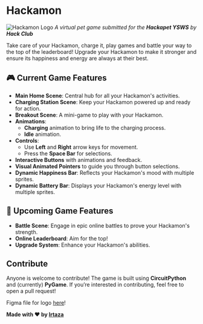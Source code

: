 # Hackamon

![Hackamon Logo](https://cloud-7adfvs3rn-hack-club-bot.vercel.app/0hackamon__1_.png)
_A virtual pet game submitted for the **Hackapet YSWS** by **Hack Club**_

Take care of your Hackamon, charge it, play games and battle your way to the top of the leaderboard! Upgrade your Hackamon to make it stronger and ensure its happiness and energy are always at their best.

## 🎮 **Current Game Features**

- **Main Home Scene**: Central hub for all your Hackamon's activities.
- **Charging Station Scene**: Keep your Hackamon powered up and ready for action.
- **Breakout Scene**: A mini-game to play with your Hackamon.
- **Animations**:
  - **Charging** animation to bring life to the charging process.
  - **Idle** animation.
- **Controls**:
  - Use **Left** and **Right** arrow keys for movement.
  - Press the **Space Bar** for selections.
- **Interactive Buttons** with animations and feedback.
- **Visual Animated Pointers** to guide you through button selections.
- **Dynamic Happiness Bar**: Reflects your Hackamon's mood with multiple sprites.
- **Dynamic Battery Bar**: Displays your Hackamon's energy level with multiple sprites.

## 🚀 **Upcoming Game Features**

- **Battle Scene**: Engage in epic online battles to prove your Hackamon's strength.
- **Online Leaderboard**: Aim for the top!
- **Upgrade System**: Enhance your Hackamon's abilities.

## Contribute

Anyone is welcome to contribute! The game is built using **CircuitPython** and (currently) **PyGame**. If you’re interested in contributing, feel free to open a pull request!

Figma file for logo [here](https://www.figma.com/design/dQcPl1JKnt22KXzQSrtTxS/Hackamon?node-id=0-1&t=CXbKBUuJU05pKmqu-1)!

**Made with ❤️ by [Irtaza](https://github.com/Irtaza2009)**
